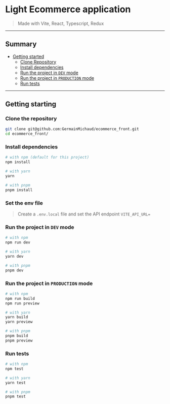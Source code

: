 # Light Ecommerce application

> Made with Vite, React, Typescript, Redux

---

## Summary

- [Getting started](#Getting-started)
  - [Clone Repository](#Clone-the-repository)
  - [Install dependencies](#Install-dependencies)
  - [Run the project in `DEV` mode](#Run-the-project-in-DEV-mode)
  - [Run the project in `PRODUCTION` mode](#Run-the-project-in-PRODUCTION-mode)
  - [Run tests](#Run-tests)

---

## Getting starting

### Clone the repository

```sh
git clone git@github.com:GermainMichaud/ecommerce_front.git
cd ecommerce_front/
```

### Install dependencies

```sh
# with npm (default for this project)
npm install

# with yarn
yarn

# with pnpm
pnpm install
```

### Set the env file

> Create a `.env.local` file and set the API endpoint `VITE_API_URL=`

### Run the project in `DEV` mode

```sh
# with npm
npm run dev

# with yarn
yarn dev

# with pnpm
pnpm dev
```

### Run the project in `PRODUCTION` mode

```sh
# with npm
npm run build
npm run preview

# with yarn
yarn build
yarn preview

# with pnpm
pnpm build
pnpm preview
```

### Run tests

```sh
# with npm
npm test

# with yarn
yarn test

# with pnpm
pnpm test
```
